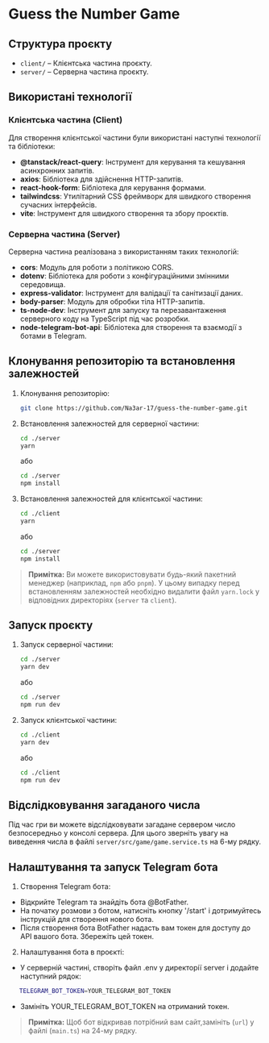 # Guess the Number Game

## Структура проєкту

- `client/` – Клієнтська частина проєкту.
- `server/` – Серверна частина проєкту.

## Використані технології

### Клієнтська частина (Client)

Для створення клієнтської частини були використані наступні технології та бібліотеки:

- **@tanstack/react-query**: Інструмент для керування та кешування асинхронних запитів.
- **axios**: Бібліотека для здійснення HTTP-запитів.
- **react-hook-form**: Бібліотека для керування формами.
- **tailwindcss**: Утилітарний CSS фреймворк для швидкого створення сучасних інтерфейсів.
- **vite**: Інструмент для швидкого створення та збору проєктів.

### Серверна частина (Server)

Серверна частина реалізована з використанням таких технологій:

- **cors**: Модуль для роботи з політикою CORS.
- **dotenv**: Бібліотека для роботи з конфігураційними змінними середовища.
- **express-validator**: Інструмент для валідації та санітизації даних.
- **body-parser**: Модуль для обробки тіла HTTP-запитів.
- **ts-node-dev**: Інструмент для запуску та перезавантаження серверного коду на TypeScript під час розробки.
- **node-telegram-bot-api**: Бібліотека для створення та взаємодії з ботами в Telegram.

## Клонування репозиторію та встановлення залежностей

1. Клонування репозиторію:

   ```bash
   git clone https://github.com/Na3ar-17/guess-the-number-game.git
   ```

2. Встановлення залежностей для серверної частини:

   ```bash
   cd ./server
   yarn
   ```

   або

   ```bash
   cd ./server
   npm install
   ```

3. Встановлення залежностей для клієнтської частини:

   ```bash
   cd ./client
   yarn
   ```

   або

   ```bash
   cd ./server
   npm install
   ```

> **Примітка:** Ви можете використовувати будь-який пакетний менеджер (наприклад, `npm` або `pnpm`). У цьому випадку перед встановленням залежностей необхідно видалити файл `yarn.lock` у відповідних директоріях (`server` та `client`).

## Запуск проєкту

1. Запуск серверної частини:

   ```bash
   cd ./server
   yarn dev
   ```

   або

   ```bash
   cd ./server
   npm run dev
   ```

2. Запуск клієнтської частини:

   ```bash
   cd ./client
   yarn dev
   ```

   або

   ```bash
   cd ./client
   npm run dev
   ```

## Відслідковування загаданого числа

Під час гри ви можете відслідковувати загадане сервером число безпосередньо у консолі сервера. Для цього зверніть увагу на виведення числа в файлі `server/src/game/game.service.ts` на 6-му рядку.

## Налаштування та запуск Telegram бота

1. Створення Telegram бота:

- Відкрийте Telegram та знайдіть бота @BotFather.
- На початку розмови з ботом, натисніть кнопку '/start' і дотримуйтесь інструкцій для створення нового бота.
- Після створення бота BotFather надасть вам токен для доступу до API вашого бота. Збережіть цей токен.

2. Налаштування бота в проєкті:

- У серверній частині, створіть файл .env у директорії server і додайте наступний рядок:

```bash
   TELEGRAM_BOT_TOKEN=YOUR_TELEGRAM_BOT_TOKEN
```

- Замініть YOUR_TELEGRAM_BOT_TOKEN на отриманий токен.

> **Примітка:** Щоб бот відкривав потрібний вам сайт,замініть (`url`) у файлі (`main.ts`) на 24-му рядку.
